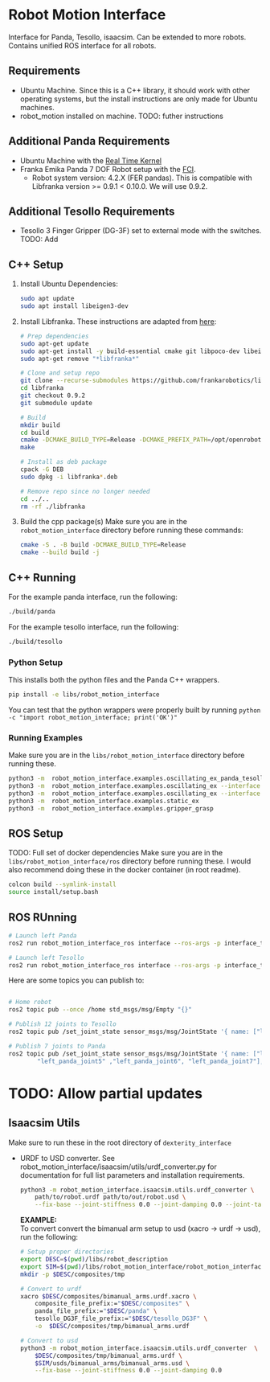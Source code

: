 # Robot Motion Interface
Interface for Panda, Tesollo, isaacsim. Can be extended to more robots. Contains unified ROS interface for all robots.

## Requirements
* Ubuntu Machine. Since this is a C++ library, it should work with other operating systems, but the install instructions are only made for Ubuntu machines.
* robot_motion installed on machine. TODO: futher instructions

## Additional Panda Requirements
* Ubuntu Machine with the [Real Time Kernel](https://frankaemika.github.io/docs/installation_linux.html#setting-up-the-real-time-kernel)
* Franka Emika Panda 7 DOF Robot setup with the [FCI](https://frankaemika.github.io/docs/getting_started.html).
	* Robot system version: 4.2.X (FER pandas). This is compatible with Libfranka version >= 0.9.1 < 0.10.0. We will use 0.9.2.

## Additional Tesollo Requirements
* Tesollo 3 Finger Gripper (DG-3F) set to external mode with the switches. TODO: Add

## C++ Setup
1. Install Ubuntu Dependencies:
    ```bash
    sudo apt update
    sudo apt install libeigen3-dev
    ```
2. Install Libfranka. These instructions are adapted from [here](https://github.com/frankarobotics/libfranka):
    ```bash
    # Prep dependencies
    sudo apt-get update
    sudo apt-get install -y build-essential cmake git libpoco-dev libeigen3-dev libfmt-dev
    sudo apt-get remove "*libfranka*"

    # Clone and setup repo
    git clone --recurse-submodules https://github.com/frankarobotics/libfranka.git
    cd libfranka
    git checkout 0.9.2
    git submodule update

    # Build
    mkdir build
    cd build
    cmake -DCMAKE_BUILD_TYPE=Release -DCMAKE_PREFIX_PATH=/opt/openrobots/lib/cmake -DBUILD_TESTS=OFF ..
    make

    # Install as deb package
    cpack -G DEB
    sudo dpkg -i libfranka*.deb

    # Remove repo since no longer needed
    cd ../..
    rm -rf ./libfranka
    ```
3. Build the cpp package(s)
    Make sure you are in the `robot_motion_interface` directory before running these commands:
    ```bash
    cmake -S . -B build -DCMAKE_BUILD_TYPE=Release
    cmake --build build -j
    ```

## C++ Running
For the example panda interface, run the following:
```bash
./build/panda
```

For the example tesollo interface, run the following:
```bash
./build/tesollo
```



### Python Setup

This installs both the python files and the Panda C++ wrappers.
```bash
pip install -e libs/robot_motion_interface
```
You can test that the python wrappers were properly built by running `python -c "import robot_motion_interface; print('OK')"`


### Running Examples

Make sure you are in the `libs/robot_motion_interface` directory before running these.
```bash
python3 -m  robot_motion_interface.examples.oscillating_ex_panda_tesollo
python3 -m  robot_motion_interface.examples.oscillating_ex --interface panda
python3 -m  robot_motion_interface.examples.oscillating_ex --interface isaacsim
python3 -m  robot_motion_interface.examples.static_ex
python3 -m  robot_motion_interface.examples.gripper_grasp
```

## ROS Setup
TODO: Full set of docker dependencies
Make sure you are in the `libs/robot_motion_interface/ros` directory before running these. I would also recommend doing these in the docker container (in root readme).

```bash
colcon build --symlink-install
source install/setup.bash
```
## ROS RUnning
```bash
# Launch left Panda
ros2 run robot_motion_interface_ros interface --ros-args -p interface_type:=panda -p config_path:=/workspace/libs/robot_motion_interface/ros/src/robot_motion_interface_ros/config/left_panda_config.yaml

# Launch left Tesollo
ros2 run robot_motion_interface_ros interface --ros-args -p interface_type:=tesollo -p config_path:=../src/robot_motion_interface/tesollo/config/left_tesollo_config.yaml
```

Here are some topics you can publish to:
```bash

# Home robot
ros2 topic pub --once /home std_msgs/msg/Empty "{}" 

# Publish 12 joints to Tesollo
ros2 topic pub /set_joint_state sensor_msgs/msg/JointState '{ name: ["left_F1M1", "left_F1M2", left_F1M3", "left_F1M4", "left_F2M1", "left_F2M2", "left_F2M3", "left_F2M4", "left_F3M1", "left_F3M2", "left_F3M3", "left_F3M4", ], position: [0.1, 0.1, 0.1, 0.1, 0.1, 0.1, 0.1, 0.1, 0.1, 0.1, 0.1, 0.1]}' --once

# Publish 7 joints to Panda
ros2 topic pub /set_joint_state sensor_msgs/msg/JointState '{ name: ["left_panda_joint1", "left_panda_joint2", "left_panda_joint3", "left_panda_joint4", 
        "left_panda_joint5" ,"left_panda_joint6", "left_panda_joint7"], position: [0.00, -1.05, 0.0, -2.36, 0.0, 1.57, 0.79]}' --once


```

# TODO: Allow partial updates

## Isaacsim Utils
Make sure to run these in the root directory of `dexterity_interface`

* URDF to USD converter. See robot_motion_interface/isaacsim/utils/urdf_converter.py for documentation for full list parameters and installation requirements.

    ```bash
    python3 -m robot_motion_interface.isaacsim.utils.urdf_converter \
        path/to/robot.urdf path/to/out/robot.usd \
        --fix-base --joint-stiffness 0.0 --joint-damping 0.0 --joint-target-type none 
    ```

    **EXAMPLE:** <br>
    To convert convert the bimanual arm setup to usd (xacro -> urdf -> usd), run the following: 
    ```bash
    # Setup proper directories
    export DESC=$(pwd)/libs/robot_description
    export SIM=$(pwd)/libs/robot_motion_interface/robot_motion_interface_py/src/robot_motion_interface/isaacsim
    mkdir -p $DESC/composites/tmp

    # Convert to urdf
    xacro $DESC/composites/bimanual_arms.urdf.xacro \
        composite_file_prefix:="$DESC/composites" \
        panda_file_prefix:="$DESC/panda" \
        tesollo_DG3F_file_prefix:="$DESC/tesollo_DG3F" \
        -o  $DESC/composites/tmp/bimanual_arms.urdf

    # Convert to usd
    python3 -m robot_motion_interface.isaacsim.utils.urdf_converter  \
        $DESC/composites/tmp/bimanual_arms.urdf \
        $SIM/usds/bimanual_arms/bimanual_arms.usd \
        --fix-base --joint-stiffness 0.0 --joint-damping 0.0
    ```

